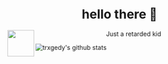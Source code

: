 <h1 align=center width=40>hello there 👋</h1>
<div align=center>
  <img src=https://upload.wikimedia.org/wikipedia/commons/1/18/ISO_C%2B%2B_Logo.svg  align=left widht=60 height=60>
  <p> Just a retarded kid </p>
</div>


![trxgedy's github stats](https://github-readme-stats.vercel.app/api?username=trxgedy&show_icons=true&theme=tokyonight)

